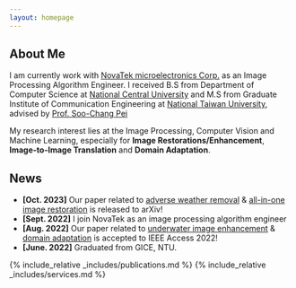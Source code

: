 ```yaml
---
layout: homepage
---
```


## About Me

I am currently work with [NovaTek microelectronics Corp.](https://www.novatek.com.tw/en-global/Home) as an Image Processing Algorithm Engineer. I received B.S from Department of Computer Science at [National Central University](https://www.ncu.edu.tw/tw/) and M.S from Graduate Institute of Communication Engineering at [National Taiwan University](https://www.ntu.edu.tw/),
 advised by [Prof. Soo-Chang Pei](https://www.ee.ntu.edu.tw/profile1.php?id=3)
  

My research interest  lies at the Image Processing, Computer Vision and Machine Learning, especially for **Image Restorations/Enhancement**, **Image-to-Image Translation** and **Domain Adaptation**. 

## News

- **[Oct. 2023]** Our paper related to <ins>adverse weather removal</ins> & <ins>all-in-one image restoration</ins> is released to arXiv!
- **[Sept. 2022]** I join NovaTek as an image processing algorithm engineer
- **[Aug. 2022]** Our paper related to <ins>underwater image enhancement</ins> & <ins>domain adaptation</ins> is accepted to IEEE Access 2022!
- **[June. 2022]** Graduated from GICE, NTU.

{% include_relative _includes/publications.md %}
{% include_relative _includes/services.md %}

